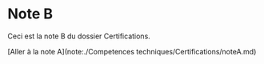 # Note B

Ceci est la note B du dossier Certifications.

[Aller à la note A](note:./Competences techniques/Certifications/noteA.md)

